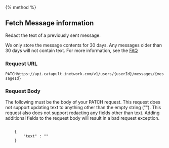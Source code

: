{% method %}
## Fetch Message information
Redact the text of a previously sent message.

We only store the message contents for 30 days. Any messages older than 30 days will not contain text. For more information, see the <a href="http://dev.bandwidth.com/faq/#messaging">FAQ</a>

### Request URL

<code class="patch">PATCH</code>`https://api.catapult.inetwork.com/v1/users/{userId}/messages/{messageId}`


### Request Body

The following must be the body of your PATCH request. This request does not support updating text to anything other than the empty string ("").
This request also does not support redacting any fields other than text. Adding additional fields to the request body will result in a bad request exception.

<code>
	{
		"text" : ""
	}
</code>